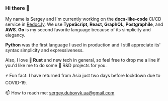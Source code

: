 ### Hi there 👋

My name is Sergey and I'm currently working on the **docs-like-code** CI/CD service in [Redoc.ly](https://redoc.ly). We use **TypeScript, React, GraphQL, Postgraphile**, and **AWS**. **Go** is my second favorite language because of its simplicity and elegancy.

**Python** was the first language I used in production and I still appreciate its' syntax simplicity and expressiveness.

Also, I love **🦀️ Rust** and new tech in general, so feel free to drop me a line if you'd like me to do some 🔬 R&D projects for you.

⚡ Fun fact: I have returned from Asia just two days before lockdown due to COVID-19.

📫 How to reach me:  sergey.dubovyk.ua@gmail.com

